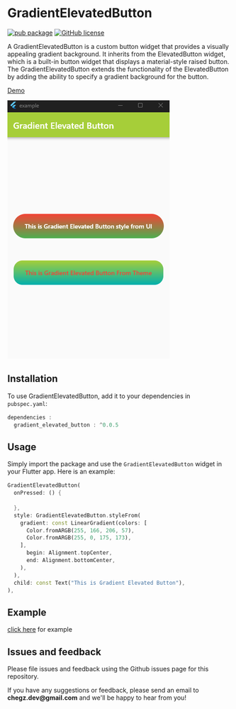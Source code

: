 
# GradientElevatedButton

[![pub package](https://img.shields.io/pub/v/like_button.svg)](https://pub.dartlang.org/packages/like_button) [![GitHub license](https://img.shields.io/github/license/fluttercandies/like_button)](https://github.com/fluttercandies/like_button/blob/master/LICENSE) 

A GradientElevatedButton is a custom button widget that provides a visually appealing gradient background. It inherits from the ElevatedButton widget, which is a built-in button widget that displays a material-style raised button. The GradientElevatedButton extends the functionality of the ElevatedButton by adding the ability to specify a gradient background for the button.

[Demo](https://github.com/ChegzDev/gradient_elevated_button/blob/master/example/lib/main.dart)

![](screen_shot/screenshot.png)

## Installation

To use GradientElevatedButton, add it to your dependencies in `pubspec.yaml`:
```dart
dependencies :
  gradient_elevated_button : ^0.0.5
```

## Usage

Simply import the package and use the `GradientElevatedButton` widget in your Flutter app. Here is an example:

```dart    
GradientElevatedButton(
  onPressed: () {

  },
  style: GradientElevatedButton.styleFrom(
    gradient: const LinearGradient(colors: [
      Color.fromARGB(255, 166, 206, 57),
      Color.fromARGB(255, 0, 175, 173),
    ],
      begin: Alignment.topCenter,
      end: Alignment.bottomCenter,
    ),
  ),
  child: const Text("This is Gradient Elevated Button"),
),
```  

## Example

[click here](https://github.com/ChegzDev/gradient_elevated_button/blob/master/example/lib/main.dart) for example


## Issues and feedback

Please file issues and feedback using the Github issues page for this repository.

If you have any suggestions or feedback, please send an email to __chegz.dev@gmail.com__ and we'll be happy to hear from you!